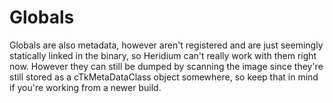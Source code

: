 # Globals

Globals are also metadata, however aren't registered and are just seemingly statically linked in the binary, so Heridium can't really work with them right now. However they can still be dumped by scanning the image since they're still stored as a cTkMetaDataClass object somewhere, so keep that in mind if you're working from a newer build.
